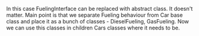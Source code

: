In this case FuelingInterface can be replaced with abstract class. It doesn't matter.
Main point is that we separate Fueling behaviour from Car base class and place it as a bunch of classes - DieselFueling, GasFueling.
Now we can use this classes in children Cars classes where it needs to be.